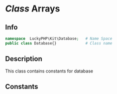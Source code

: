 # ***Class*** **Arrays**

## Info

```php
namespace  LuckyPHP\Kit\Database;   # Name Space
public class Database{}             # Class name
```

## Description
This class contains constants for database

## Constants

<!-- ### 1. public ***const*** **CONFIG**
- Config of the project by default -->